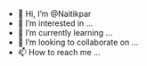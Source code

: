 - 👋 Hi, I’m @Naitikpar
- 👀 I’m interested in ...
- 🌱 I’m currently learning ...
- 💞️ I’m looking to collaborate on ...
- 📫 How to reach me ...

<!---
Naitikpar/Naitikpar is a ✨ special ✨ repository because its `README.md` (this file) appears on your GitHub profile.
You can click the Preview link to take a look at your changes.
--->
